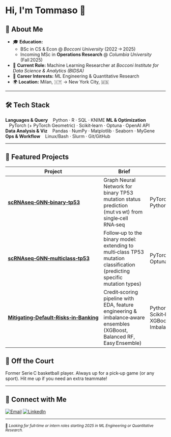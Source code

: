 
# Hi, I'm **Tommaso** 👋


## 🚀 About Me

- 🎓 **Education:**
  - BSc in CS & Econ @ *Bocconi University* (2022 → 2025)
  - Incoming MSc in **Operations Research** @ *Columbia University* (Fall 2025)
- 🔬 **Current Role:** Machine Learning Researcher at *Bocconi Institute for Data Science & Analytics (BIDSA)*
- 💼 **Career Interests:** ML Engineering & Quantitative Research
- 🌍 **Location:** Milan, 🇮🇹 → New York City, 🇺🇸

---

## 🛠️ Tech Stack

**Languages & Query**    Python · R · SQL · KNIME
**ML & Optimization**    PyTorch (+ PyTorch Geometric) · Scikit‑learn · Optuna · OpenAI API  
**Data Analysis & Viz**    Pandas · NumPy · Matplotlib · Seaborn · MyGene  
**Ops & Workflow**    Linux/Bash · Slurm · Git/GitHub 

---

## 📂 Featured Projects
| Project | Brief | Stack |
|---------|-------|-------|
| **[scRNAseq‑GNN‑binary‑tp53](https://github.com/YOUR_GITHUB_USERNAME/scRNAseq-GNN-binary-tp53)** | Graph Neural Network for binary TP53 mutation status prediction (mut vs wt) from single‑cell RNA‑seq | PyTorch Geometric, Python |
| **[scRNAseq‑GNN‑multiclass‑tp53](https://github.com/YOUR_GITHUB_USERNAME/scRNAseq-GNN-multiclass-tp53)** | Follow‑up to the binary model: extending to multi‑class TP53 mutation classification (predicting specific mutation types) | PyTorch Geometric, Optuna |
| **[Mitigating‑Default‑Risks‑in‑Banking](https://github.com/YOUR_GITHUB_USERNAME/Mitigating-Default-Risks-in-Banking-Ensemble-Based-Approaches-for-Addressing-Class-Imbalance-)** | Credit‑scoring pipeline with EDA, feature engineering & imbalance‑aware ensembles (XGBoost, Balanced RF, Easy Ensemble) | Python, Scikit‑learn, XGBoost, Imbalanced‑learn |


## 🏀 Off the Court

Former Serie C basketball player. Always up for a pick‑up game (or any sport). Hit me up if you need an extra teammate!

---

## 🤝 Connect with Me

<a href="mailto:tommyravam@gmail.com"><img alt="Email" src="https://img.shields.io/badge/email-D14836?style=for-the-badge&logo=gmail&logoColor=white" /></a>
<a href="https://www.linkedin.com/in/tommasoravasio/"><img alt="LinkedIn" src="https://img.shields.io/badge/linkedin-0A66C2?style=for-the-badge&logo=linkedin&logoColor=white" /></a>

---

<sub>👀 *Looking for full‑time or intern roles starting 2025 in ML Engineering or Quantitative Research.*</sub>
